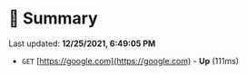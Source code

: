 # 📖 Summary
Last updated: **12/25/2021, 6:49:05 PM**

- `GET` [https://google.com](https://google.com) - **Up** (111ms)
